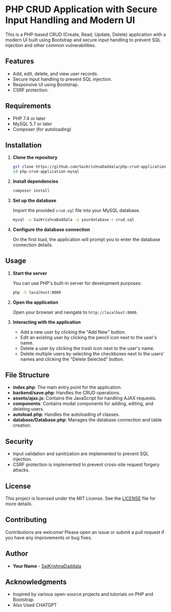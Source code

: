 # PHP CRUD Application with Secure Input Handling and Modern UI

This is a PHP-based CRUD (Create, Read, Update, Delete) application with a modern UI built using Bootstrap and secure input handling to prevent SQL injection and other common vulnerabilities.

## Features

- Add, edit, delete, and view user records.
- Secure input handling to prevent SQL injection.
- Responsive UI using Bootstrap.
- CSRF protection.

## Requirements

- PHP 7.4 or later
- MySQL 5.7 or later
- Composer (for autoloading)

## Installation

1. **Clone the repository**

    ```bash
    git clone https://github.com/SaiKrishnaDaddala/php-crud-application-mysql.git
    cd php-crud-application-mysql
    ```

2. **Install dependencies**

    ```bash
    composer install
    ```

3. **Set up the database**

    Import the provided `crud.sql` file into your MySQL database.

    ```bash
    mysql -u SaiKrishnaDaddala -p yourdatabase < crud.sql
    ```

4. **Configure the database connection**

    On the first load, the application will prompt you to enter the database connection details.

## Usage

1. **Start the server**

    You can use PHP's built-in server for development purposes:

    ```bash
    php -S localhost:8000
    ```

2. **Open the application**

    Open your browser and navigate to `http://localhost:8000`.

3. **Interacting with the application**

    - Add a new user by clicking the "Add New" button.
    - Edit an existing user by clicking the pencil icon next to the user's name.
    - Delete a user by clicking the trash icon next to the user's name.
    - Delete multiple users by selecting the checkboxes next to the users' names and clicking the "Delete Selected" button.

## File Structure

- **index.php**: The main entry point for the application.
- **backend/save.php**: Handles the CRUD operations.
- **assets/ajax.js**: Contains the JavaScript for handling AJAX requests.
- **components**: Contains modal components for adding, editing, and deleting users.
- **autoload.php**: Handles the autoloading of classes.
- **database/Database.php**: Manages the database connection and table creation.

## Security

- Input validation and sanitization are implemented to prevent SQL injection.
- CSRF protection is implemented to prevent cross-site request forgery attacks.

## License

This project is licensed under the MIT License. See the [LICENSE](LICENSE) file for more details.

## Contributing

Contributions are welcome! Please open an issue or submit a pull request if you have any improvements or bug fixes.

## Author

- **Your Name** - [SaiKrishnaDaddala](https://github.com/SaiKrishnaDaddala)

## Acknowledgments

- Inspired by various open-source projects and tutorials on PHP and Bootstrap.
- Also Used CHATGPT
